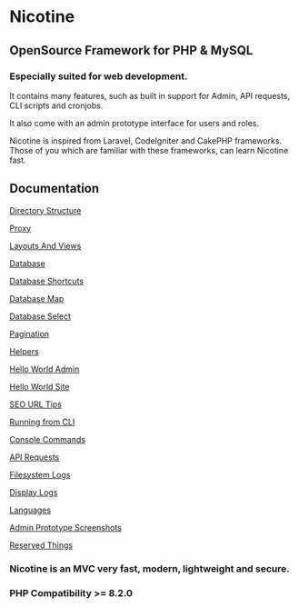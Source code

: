 # Nicotine

## OpenSource Framework for PHP & MySQL

### Especially suited for web development.

It contains many features, such as built in support for Admin, API requests, CLI scripts and cronjobs.

It also come with an admin prototype interface for users and roles.

Nicotine is inspired from Laravel, CodeIgniter and CakePHP frameworks. Those of you which are familiar with these frameworks, can learn Nicotine fast.

## Documentation

[Directory Structure](https://nicotine-framework.com/directory-structure.html)

[Proxy](https://nicotine-framework.com/proxy.html)

[Layouts And Views](https://nicotine-framework.com/layouts-and-views.html)

[Database](https://nicotine-framework.com/database.html)

[Database Shortcuts](https://nicotine-framework.com/database-shortcuts.html)

[Database Map](https://nicotine-framework.com/database-map.html)

[Database Select](https://nicotine-framework.com/database-select.html)

[Pagination](https://nicotine-framework.com/pagination.html)

[Helpers](https://nicotine-framework.com/helpers.html)

[Hello World Admin](https://nicotine-framework.com/hello-world-admin.html)

[Hello World Site](https://nicotine-framework.com/hello-world-site.html)

[SEO URL Tips](https://nicotine-framework.com/seo-url-tips.html)

[Running from CLI](https://nicotine-framework.com/running-from-cli.html)

[Console Commands](https://nicotine-framework.com/console-commands.html)

[API Requests](https://nicotine-framework.com/api-requests.html)

[Filesystem Logs](https://nicotine-framework.com/filesystem-logs.html)

[Display Logs](https://nicotine-framework.com/display-logs.html)

[Languages](https://nicotine-framework.com/languages.html)

[Admin Prototype Screenshots](https://nicotine-framework.com/admin-prototype-screenshots.html)

[Reserved Things](https://nicotine-framework.com/reserved-things.html)

### Nicotine is an MVC very fast, modern, lightweight and secure.

### PHP Compatibility >= 8.2.0
